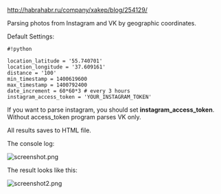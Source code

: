 http://habrahabr.ru/company/xakep/blog/254129/

Parsing photos from Instagram and VK by geographic coordinates.

Default Settings:

```
#!python

location_latitude = '55.740701' 
location_longitude = '37.609161'
distance = '100'
min_timestamp = 1400619600
max_timestamp = 1400792400
date_increment = 60*60*3 # every 3 hours
instagram_access_token = 'YOUR_INSTAGRAM_TOKEN'
```

If you want to parse instagram, you should set **instagram_access_token**. Without access_token program parses VK only.

All results saves to HTML file.

The console log:

![screenshot.png](https://bitbucket.org/repo/KerG5L/images/417140315-screenshot.png)

The result looks like this:

![screenshot2.png](https://bitbucket.org/repo/KerG5L/images/3473396433-screenshot2.png)
